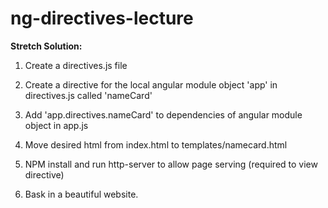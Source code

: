 # ng-directives-lecture

**Stretch Solution:**

1. Create a directives.js file

2. Create a directive for the local angular module object 'app' in directives.js called 'nameCard'

3. Add 'app.directives.nameCard' to dependencies of angular module object in app.js

4. Move desired html from index.html to templates/namecard.html

5. NPM install and run http-server to allow page serving (required to view directive)

6. Bask in a beautiful website.
